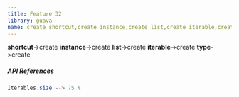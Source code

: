 ```yaml
---
title: Feature 32
library: guava
name: create shortcut,create instance,create list,create iterable,create type
---
```


**shortcut**->create **instance**->create **list**->create **iterable**->create **type**->create 

##### API References

```java
Iterables.size --> 75 %
```
